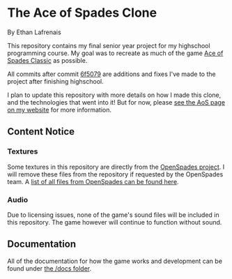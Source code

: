 # The Ace of Spades Clone
By Ethan Lafrenais


This repository contains my final senior year project for my highschool programming course. My goal was to recreate as much of the game [Ace of Spades Classic](https://www.buildandshoot.com/) as possible. 

All commits after commit [6f5079](https://github.com/Francessco121/AceOfSpadesClone/commit/6f5079ea222730ec6bd5b5ce0b12c41efb5979f2) are additions and fixes I've made to the project after finishing highschool.

I plan to update this repository with more details on how I made this clone, and the technologies that went into it! But for now, please [see the AoS page on my website](https://francessco.us/projects/ace-of-spades-clone) for more information.

## Content Notice

### Textures
Some textures in this repository are directly from the [OpenSpades project](https://github.com/yvt/openspades). I will remove these files from the repository if requested by the OpenSpades team. A [list of all files from OpenSpades can be found here](./src/Content/Textures/Gui/README.md).

### Audio
Due to licensing issues, none of the game's sound files will be included in this repository. The game however will continue to function without sound.

## Documentation

All of the documentation for how the game works and development can be found under [the /docs folder](./docs/README.md).